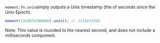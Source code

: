 `moment.fn.unix`simply outputs a Unix timestamp (the of seconds since the Unix Epoch).


```javascript
moment(1318874398806).unix(); // 1318874398
```


<span class="label label-info">Note:</span> This value is rounded to the nearest second, and does not include a 
  milliseconds component.